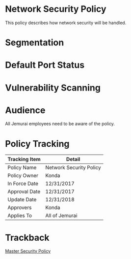 # Network Security Policy

This policy describes how network security will be handled.

# Segmentation


# Default Port Status

# Vulnerability Scanning


# Audience

All Jemurai employees need to be aware of the policy.

# Policy Tracking

| Tracking Item   | Detail |
|-----------------|--------|
| Policy Name     | Network Security Policy |
| Policy Owner    | Konda |
| In Force Date   | 12/31/2017 |
| Approval Date   | 12/31/2017 |
| Update Date     | 12/31/2018 |
| Approvers       | Konda |
| Applies To      | All of Jemurai |

# Trackback
[Master Security Policy](../Master_Security_Policy.md)